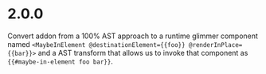 # 2.0.0

Convert addon from a 100% AST approach to a runtime glimmer component named `<MaybeInElement @destinationElement={{foo}} @renderInPlace={{bar}}>` and a
AST transform that allows us to invoke that component as `{{#maybe-in-element foo bar}}`.